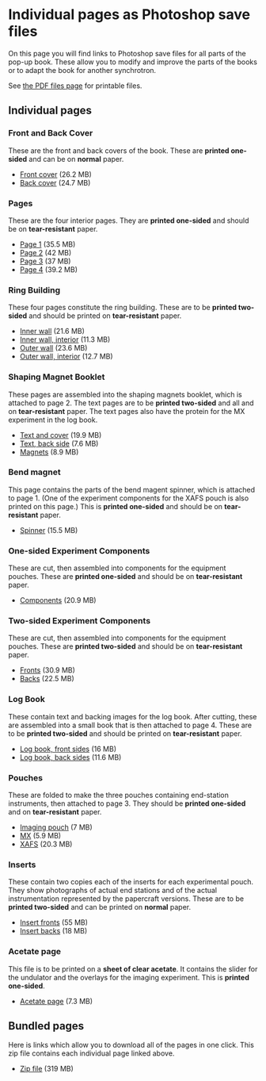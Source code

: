 Individual pages as Photoshop save files
========================================

On this page you will find links to Photoshop save files for all parts
of the pop-up book.  These allow you to modify and improve the parts
of the books or to adapt the book for another synchrotron.

See
[the PDF files page](https://github.com/bruceravel/synchrotron_pop_up_book/blob/master/pages.md)
for printable files.

## Individual pages

### Front and Back Cover

These are the front and back covers of the book.  These are **printed
one-sided** and can be on **normal** paper.

 * [Front cover](https://s3.amazonaws.com/SynchrotronPopUpBook/Front+Cover.psd) (26.2 MB)
 * [Back cover](https://s3.amazonaws.com/SynchrotronPopUpBook/Back+Cover.psd) (24.7 MB)

### Pages

These are the four interior pages.  They are **printed one-sided** and
should be on **tear-resistant** paper.

 * [Page 1](https://s3.amazonaws.com/SynchrotronPopUpBook/Page+1.psd) (35.5 MB)
 * [Page 2](https://s3.amazonaws.com/SynchrotronPopUpBook/Page+2.psd) (42 MB)
 * [Page 3](https://s3.amazonaws.com/SynchrotronPopUpBook/Page+3.psd) (37 MB)
 * [Page 4](https://s3.amazonaws.com/SynchrotronPopUpBook/Page+4.psd) (39.2 MB)

### Ring Building

These four pages constitute the ring building.  These are to be
**printed two-sided** and should be printed on **tear-resistant**
paper.

 * [Inner wall](https://s3.amazonaws.com/SynchrotronPopUpBook/Inner+Wall.psd) (21.6 MB)
 * [Inner wall, interior](https://s3.amazonaws.com/SynchrotronPopUpBook/Inner+Wall+Interior.psd) (11.3 MB)
 * [Outer wall](https://s3.amazonaws.com/SynchrotronPopUpBook/Outer+Wall.psd) (23.6 MB)
 * [Outer wall, interior](https://s3.amazonaws.com/SynchrotronPopUpBook/Outer+wall+interior.psd) (12.7 MB)


### Shaping Magnet Booklet

These pages are assembled into the shaping magnets booklet, which is
attached to page 2.  The text pages are to be **printed two-sided**
and all and on **tear-resistant** paper.  The text pages also have the
protein for the MX experiment in the log book.

 * [Text and cover](https://s3.amazonaws.com/SynchrotronPopUpBook/Shaping+Magnet+Text.psd) (19.9 MB)
 * [Text, back side](https://s3.amazonaws.com/SynchrotronPopUpBook/Shaping+Magnet+Text+B.psd) (7.6 MB)
 * [Magnets](https://s3.amazonaws.com/SynchrotronPopUpBook/Shaping+Magnets.psd) (8.9 MB)

### Bend magnet

This page contains the parts of the bend magent spinner, which is
attached to page 1.  (One of the experiment components for the XAFS
pouch is also printed on this page.)  This is **printed one-sided**
and should be on **tear-resistant** paper.

 * [Spinner](https://s3.amazonaws.com/SynchrotronPopUpBook/Spinner+Print.psd) (15.5 MB)

### One-sided Experiment Components

These are cut, then assembled into components for the equipment
pouches.  These are **printed one-sided** and should be on
**tear-resistant** paper.

 * [Components](https://s3.amazonaws.com/SynchrotronPopUpBook/Experiment+ComponentsRM.psd) (20.9 MB)

### Two-sided Experiment Components

These are cut, then assembled into components for the equipment
pouches.  These are **printed two-sided** and should be on
**tear-resistant** paper.

 * [Fronts](https://s3.amazonaws.com/SynchrotronPopUpBook/Two-sided+Experiment+Components+Front.psd) (30.9 MB)
 * [Backs](https://s3.amazonaws.com/SynchrotronPopUpBook/Two-sided+Experiment+Components+Back.psd) (22.5 MB)


### Log Book

These contain text and backing images for the log book.  After
cutting, these are assembled into a small book that is then attached
to page 4.  These are to be **printed two-sided** and should be
printed on **tear-resistant** paper.

 * [Log book, front sides](https://s3.amazonaws.com/SynchrotronPopUpBook/Lab+Book+Front.psd) (16 MB)
 * [Log book, back sides](https://s3.amazonaws.com/SynchrotronPopUpBook/Lab+Book+Back.psd) (11.6 MB)

### Pouches

These are folded to make the three pouches containing end-station
instruments, then attached to page 3.  They should be **printed
one-sided** and on **tear-resistant** paper.

 * [Imaging pouch](https://s3.amazonaws.com/SynchrotronPopUpBook/Imaging+pouch.psd) (7 MB)
 * [MX](https://s3.amazonaws.com/SynchrotronPopUpBook/MX+pouch.psd) (5.9 MB)
 * [XAFS](https://s3.amazonaws.com/SynchrotronPopUpBook/XAFS+pouch.psd) (20.3 MB)

### Inserts

These contain two copies each of the inserts for each experimental
pouch.  They show photographs of actual end stations and of the actual
instrumentation represented by the papercraft versions.  These are to
be **printed two-sided** and can be printed on **normal** paper.

 * [Insert fronts](https://s3.amazonaws.com/SynchrotronPopUpBook/Inserts+Front.psd) (55 MB)
 * [Insert backs](https://s3.amazonaws.com/SynchrotronPopUpBook/Inserts+Back.psd) (18 MB)

### Acetate page

This file is to be printed on a **sheet of clear acetate**.  It
contains the slider for the undulator and the overlays for the imaging
experiment.  This is **printed one-sided**.

 * [Acetate page](https://s3.amazonaws.com/SynchrotronPopUpBook/Acetate.psd) (7.3 MB)


## Bundled pages

Here is links which allow you to download all of the pages in one
click.  This zip file contains each individual page linked above.

 * [Zip file](https://s3.amazonaws.com/SynchrotronPopUpBook/allpages_photoshop.zip) (319 MB)
